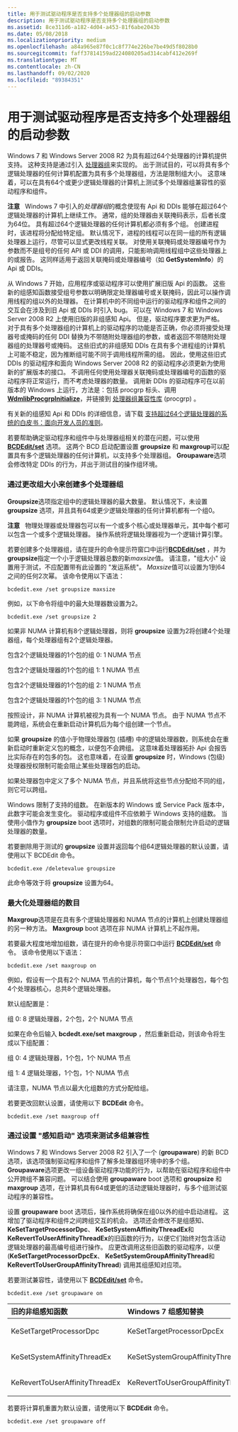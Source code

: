 ```yaml
---
title: 用于测试驱动程序是否支持多个处理器组的启动参数
description: 用于测试驱动程序是否支持多个处理器组的启动参数
ms.assetid: 8ce311d6-a182-4d04-a453-81f6abe2043b
ms.date: 05/08/2018
ms.localizationpriority: medium
ms.openlocfilehash: a84a965e87f0c1c8f774e226be7be49d5f8028b0
ms.sourcegitcommit: faff37814159ad224080205ad314cabf412e269f
ms.translationtype: MT
ms.contentlocale: zh-CN
ms.lasthandoff: 09/02/2020
ms.locfileid: "89384351"
---
```

# <a name="boot-parameters-to-test-drivers-for-multiple-processor-group-support"></a>用于测试驱动程序是否支持多个处理器组的启动参数


Windows 7 和 Windows Server 2008 R2 为具有超过64个处理器的计算机提供支持。 这种支持是通过引入 [处理器组](/windows/win32/procthread/processor-groups)来实现的。 出于测试目的，可以将具有多个逻辑处理器的任何计算机配置为具有多个处理器组，方法是限制组大小。 这意味着，可以在具有64个或更少逻辑处理器的计算机上测试多个处理器组兼容性的驱动程序和组件。

**注意**   Windows 7 中引入的*处理器组*的概念使现有 Api 和 DDIs 能够在超过64个逻辑处理器的计算机上继续工作。 通常，组的处理器由关联掩码表示，后者长度为64位。 具有超过64个逻辑处理器的任何计算机都必须有多个组。
创建进程时，该进程将分配给特定组。 默认情况下，进程的线程可以在同一组的所有逻辑处理器上运行，尽管可以显式更改线程关联。 对使用关联掩码或处理器编号作为参数而不是组号的任何 API 或 DDI 的调用，只能影响调用线程组中这些处理器上的或报告。 这同样适用于返回关联掩码或处理器编号（如 **GetSystemInfo**）的 Api 或 DDIs。

从 Windows 7 开始，应用程序或驱动程序可以使用扩展旧版 Api 的函数。 这些新的组感知函数接受组号参数以明确限定处理器编号或关联掩码，因此可以操作调用线程的组以外的处理器。 在计算机中的不同组中运行的驱动程序和组件之间的交互会在涉及到旧 Api 或 DDIs 时引入 bug。 可以在 Windows 7 和 Windows Server 2008 R2 上使用旧版的非组感知 Api。 但是，驱动程序要求更为严格。 对于具有多个处理器组的计算机上的驱动程序的功能是否正确，你必须将接受处理器号或掩码的任何 DDI 替换为不带随附处理器组的参数，或者返回不带随附处理器组的处理器号或掩码。 这些旧式的非组感知 DDIs 在具有多个进程组的计算机上可能不稳定，因为推断组可能不同于调用线程所需的组。 因此，使用这些旧式 DDIs 的驱动程序和面向 Windows Server 2008 R2 的驱动程序必须更新为使用新的扩展版本的接口。 不调用任何使用处理器关联掩码或处理器编号的函数的驱动程序将正常运行，而不考虑处理器的数量。 调用新 DDIs 的驱动程序可在以前版本的 Windows 上运行，方法是：包括 procgrp 标头、调用 [**WdmlibProcgrpInitialize**](/windows-hardware/drivers/ddi/procgrp/nf-procgrp-wdmlibprocgrpinitialize)，并链接到 [处理器组兼容性库](/windows-hardware/drivers/ddi/index) (procgrp) 。

有关新的组感知 Api 和 DDIs 的详细信息，请下载 [支持超过64个逻辑处理器的系统的白皮书：面向开发人员的准则](https://download.microsoft.com/download/a/d/f/adf1347d-08dc-41a4-9084-623b1194d4b2/MoreThan64proc.docx)。

 

若要帮助确定驱动程序和组件中与处理器组相关的潜在问题，可以使用 [**BCDEdit/set**](./bcdedit--set.md) 选项。 这两个 BCD 启动配置设置 **groupsize** 和 **maxgroup**可以配置具有多个逻辑处理器的任何计算机，以支持多个处理器组。 **Groupaware**选项会修改特定 DDIs 的行为，并出于测试目的操作组环境。

### <a name="span-idcreate_multiple_processor_groups_by_changing_the_group_sizespanspan-idcreate_multiple_processor_groups_by_changing_the_group_sizespancreate-multiple-processor-groups-by-changing-the-group-size"></a><span id="create_multiple_processor_groups_by_changing_the_group_size"></span><span id="CREATE_MULTIPLE_PROCESSOR_GROUPS_BY_CHANGING_THE_GROUP_SIZE"></span>通过更改组大小来创建多个处理器组

**Groupsize**选项指定组中的逻辑处理器的最大数量。 默认情况下，未设置 **groupsize** 选项，并且具有64或更少逻辑处理器的任何计算机都有一个组0。

**注意**   物理处理器或处理器包可以有一个或多个核心或处理器单元，其中每个都可以包含一个或多个逻辑处理器。 操作系统将逻辑处理器视为一个逻辑计算引擎。

 

若要创建多个处理器组，请在提升的命令提示符窗口中运行[**BCDEdit/set**](./bcdedit--set.md) ，并为**groupsize**指定一个小于逻辑处理器总数的新*maxsize*值。 请注意，"组大小" 设置用于测试，不应配置带有此设置的 "发运系统"。 *Maxsize*值可以设置为1到64之间的任何2次幂。 该命令使用以下语法：

```
bcdedit.exe /set groupsize maxsize
```

例如，以下命令将组中的最大处理器数设置为2。

```
bcdedit.exe /set groupsize 2
```

如果非 NUMA 计算机有8个逻辑处理器，则将 **groupsize** 设置为2将创建4个处理器组，每个处理器组有2个逻辑处理器。

包含2个逻辑处理器的1个包的组 0: 1 NUMA 节点

包含2个逻辑处理器的1个包的组 1: 1 NUMA 节点

包含2个逻辑处理器的1个包的组 2: 1 NUMA 节点

包含2个逻辑处理器的1个包的组 3: 1 NUMA 节点

按照设计，非 NUMA 计算机被视为具有一个 NUMA 节点。 由于 NUMA 节点不能跨组，系统会在重新启动计算机后为每个组创建一个节点。

如果 **groupsize** 的值小于物理处理器包 (插槽) 中的逻辑处理器数，则系统会在重新启动时重新定义包的概念，以便包不会跨组。 这意味着处理器拓扑 Api 会报告比实际存在的包多的包。 这也意味着，在设置 **groupsize** 时，Windows (包级) 处理器授权限制可能会阻止某些处理器包的启动。

如果处理器包中定义了多个 NUMA 节点，并且系统将这些节点分配给不同的组，则它可以跨组。

Windows 限制了支持的组数。 在新版本的 Windows 或 Service Pack 版本中，此数字可能会发生变化。 驱动程序或组件不应依赖于 Windows 支持的组数。 当使用小值作为 **groupsize** boot 选项时，对组数的限制可能会限制允许启动的逻辑处理器的数量。

若要删除用于测试的 **groupsize** 设置并返回每个组64逻辑处理器的默认设置，请使用以下 BCDEdit 命令。

```
bcdedit.exe /deletevalue groupsize
```

此命令等效于将 **groupsize** 设置为64。

### <a name="span-idmaximize_the_number_of_processor_groupsspanspan-idmaximize_the_number_of_processor_groupsspanmaximize-the-number-of-processor-groups"></a><span id="maximize_the_number_of_processor_groups"></span><span id="MAXIMIZE_THE_NUMBER_OF_PROCESSOR_GROUPS"></span>最大化处理器组的数目

**Maxgroup**选项是在具有多个逻辑处理器和 NUMA 节点的计算机上创建处理器组的另一种方法。 **Maxgroup** boot 选项在非 NUMA 计算机上不起作用。

若要最大程度地增加组数，请在提升的命令提示符窗口中运行 [**BCDEdit/set**](./bcdedit--set.md) 命令。 该命令使用以下语法：

```
bcdedit.exe /set maxgroup on
```

例如，假设有一个具有2个 NUMA 节点的计算机，每个节点1个处理器包，每个包4个处理器核心，总共8个逻辑处理器。

默认组配置是：

组 0: 8 逻辑处理器，2个包，2个 NUMA 节点

如果在命令后输入 **bcdedt.exe/set maxgroup** ，然后重新启动，则该命令将生成以下组配置：

组 0: 4 逻辑处理器，1个包，1个 NUMA 节点

组 1: 4 逻辑处理器，1个包，1个 NUMA 节点

请注意，NUMA 节点以最大化组数的方式分配给组。

若要更改回默认设置，请使用以下 **BCDEdit** 命令。

```
bcdedit.exe /set maxgroup off
```

### <a name="span-idtest_multiple_group_compatibility_by_setting_the_group_aware_boot_optispanspan-idtest_multiple_group_compatibility_by_setting_the_group_aware_boot_optispantest-multiple-group-compatibility-by-setting-the-group-aware-boot-option"></a><span id="test_multiple_group_compatibility_by_setting_the_group_aware_boot_opti"></span><span id="TEST_MULTIPLE_GROUP_COMPATIBILITY_BY_SETTING_THE_GROUP_AWARE_BOOT_OPTI"></span>通过设置 "感知启动" 选项来测试多组兼容性

Windows 7 和 Windows Server 2008 R2 引入了一个 (**groupaware**) 的新 BCD 选项，该选项强制驱动程序和组件了解多处理器组环境中的多个组。 **Groupaware**选项更改一组设备驱动程序功能的行为，以帮助在驱动程序和组件中公开跨组不兼容问题。 可以结合使用 **groupaware** boot 选项和 **groupsize** 和 **maxgroup** 选项，在计算机具有64或更低的活动逻辑处理器时，与多个组测试驱动程序的兼容性。

设置 **groupaware** boot 选项后，操作系统将确保在组0以外的组中启动进程。 这增加了驱动程序和组件之间跨组交互的机会。 选项还会修改不是组感知、 **KeSetTargetProcessorDpc**、 **KeSetSystemAffinityThreadEx**和 **KeRevertToUserAffinityThreadEx**的旧函数的行为，以便它们始终对包含活动逻辑处理器的最高编号组进行操作。 应更改调用这些旧函数的驱动程序，以便 (**KeSetTargetProcessorDpcEx**、 **KeSetSystemGroupAffinityThread**和 **KeRevertToUserGroupAffinityThread**) 调用其组感知对应项。

若要测试兼容性，请使用以下 [**BCDEdit/set**](./bcdedit--set.md) 命令。

```
bcdedit.exe /set groupaware on
```

<table>
<colgroup>
<col width="50%" />
<col width="50%" />
</colgroup>
<thead>
<tr class="header">
<th align="left">旧的非组感知函数</th>
<th align="left">Windows 7 组感知替换</th>
</tr>
</thead>
<tbody>
<tr class="odd">
<td align="left"><p>KeSetTargetProcessorDpc</p></td>
<td align="left"><p>KeSetTargetProcessorDpcEx</p></td>
</tr>
<tr class="even">
<td align="left"><p>KeSetSystemAffinityThreadEx</p></td>
<td align="left"><p>KeSetSystemGroupAffinityThread</p></td>
</tr>
<tr class="odd">
<td align="left"><p>KeRevertToUserAffinityThreadEx</p></td>
<td align="left"><p>KeRevertToUserGroupAffinityThread</p></td>
</tr>
</tbody>
</table>

 

若要将计算机重置为默认设置，请使用以下 **BCDEdit** 命令。

```
bcdedit.exe /set groupaware off
```

 


